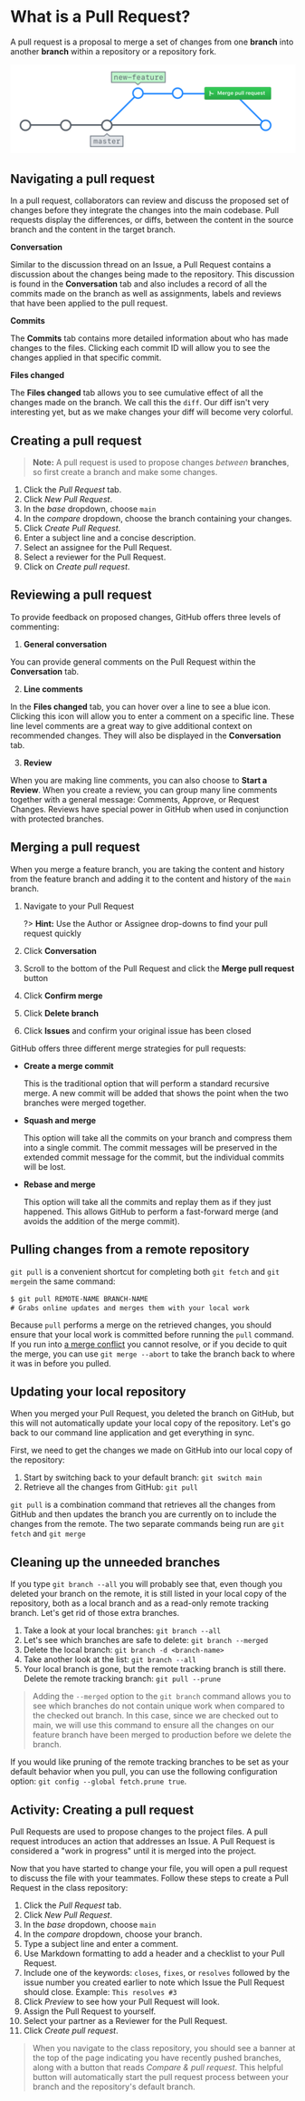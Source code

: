 # What is a Pull Request?

A pull request is a proposal to merge a set of changes from one **branch** into another **branch** within a repository or a repository fork.

<center>

![Merging Pull Requests](../../../img/merging-prs.png ':size=450px')

</center>

## Navigating a pull request

In a pull request, collaborators can review and discuss the proposed set of changes before they integrate the changes into the main codebase. Pull requests display the differences, or diffs, between the content in the source branch and the content in the target branch.

**Conversation**

Similar to the discussion thread on an Issue, a Pull Request contains a discussion about the changes being made to the repository. This discussion is found in the **Conversation** tab and also includes a record of all the commits made on the branch as well as assignments, labels and reviews that have been applied to the pull request.

**Commits**

The **Commits** tab contains more detailed information about who has made changes to the files. Clicking each commit ID will allow you to see the changes applied in that specific commit.

**Files changed**

The **Files changed** tab allows you to see cumulative effect of all the changes made on the branch. We call this the `diff`. Our diff isn't very interesting yet, but as we make changes your diff will become very colorful.

## Creating a pull request

> **Note:** A pull request is used to propose changes _between_ **branches**, so first create a branch and make some changes.

1. Click the *Pull Request* tab.
2. Click *New Pull Request*.
3. In the *base* dropdown, choose `main`
4. In the *compare* dropdown, choose the branch containing your changes.
5. Click *Create Pull Request*.
6. Enter a subject line and a concise description.
7. Select an assignee for the Pull Request.
8. Select a reviewer for the Pull Request.
9. Click on *Create pull request*.

## Reviewing a pull request

To provide feedback on proposed changes, GitHub offers three levels of commenting:

1. **General conversation**

  You can provide general comments on the Pull Request within the **Conversation** tab.

2. **Line comments**

  In the **Files changed** tab, you can hover over a line to see a blue icon. Clicking this icon will allow you to enter a comment on a specific line. These line level comments are a great way to give additional context on recommended changes. They will also be displayed in the **Conversation** tab.

3. **Review**

  When you are making line comments, you can also choose to **Start a Review**. When you create a review, you can group many line comments together with a general message: Comments, Approve, or Request Changes. Reviews have special power in GitHub when used in conjunction with protected branches.


## Merging a pull request

When you merge a feature branch, you are taking the content and history from the feature branch and adding it to the content and history of the `main` branch.


1. Navigate to your Pull Request

   ?> **Hint:** Use the Author or Assignee drop-downs to find your pull request quickly

1. Click **Conversation**
1. Scroll to the bottom of the Pull Request and click the **Merge pull request** button
1. Click **Confirm merge**
1. Click **Delete branch**
1. Click **Issues** and confirm your original issue has been closed

GitHub offers three different merge strategies for pull requests:

- **Create a merge commit**

  This is the traditional option that will perform a standard recursive merge. A new commit will be added that shows the point when the two branches were merged together.

- **Squash and merge**

  This option will take all the commits on your branch and compress them into a single commit. The commit messages will be preserved in the extended commit message for the commit, but the individual commits will be lost.

- **Rebase and merge**

  This option will take all the commits and replay them as if they just happened. This allows GitHub to perform a fast-forward merge (and avoids the addition of the merge commit).


## Pulling changes from a remote repository

`git pull` is a convenient shortcut for completing both `git fetch` and `git merge`in the same command:

```
$ git pull REMOTE-NAME BRANCH-NAME
# Grabs online updates and merges them with your local work

```

Because `pull` performs a merge on the retrieved changes, you should ensure that your local work is committed before running the `pull` command. If you run into [a merge conflict](https://docs.github.com/en/pull-requests/collaborating-with-pull-requests/addressing-merge-conflicts/resolving-a-merge-conflict-using-the-command-line) you cannot resolve, or if you decide to quit the merge, you can use `git merge --abort` to take the branch back to where it was in before you pulled.

## Updating your local repository

When you merged your Pull Request, you deleted the branch on GitHub, but this will not automatically update your local copy of the repository. Let's go back to our command line application and get everything in sync.

First, we need to get the changes we made on GitHub into our local copy of the repository:

1. Start by switching back to your default branch: `git switch main`
1. Retrieve all the changes from GitHub: `git pull`

`git pull` is a combination command that retrieves all the changes from GitHub and then updates the branch you are currently on to include the changes from the remote. The two separate commands being run are `git fetch` and `git merge`

## Cleaning up the unneeded branches

If you type `git branch --all` you will probably see that, even though you deleted your branch on the remote, it is still listed in your local copy of the repository, both as a local branch and as a read-only remote tracking branch. Let's get rid of those extra branches.

1. Take a look at your local branches: `git branch --all`
1. Let's see which branches are safe to delete: `git branch --merged`
1. Delete the local branch: `git branch -d <branch-name>`
1. Take another look at the list: `git branch --all`
1. Your local branch is gone, but the remote tracking branch is still there. Delete the remote tracking branch: `git pull --prune`

> Adding the `--merged` option to the `git branch` command allows you to see which branches do not contain unique work when compared to the checked out branch. In this case, since we are checked out to main, we will use this command to ensure all the changes on our feature branch have been merged to production before we delete the branch.

If you would like pruning of the remote tracking branches to be set as your default behavior when you pull, you can use the following configuration option: `git config --global fetch.prune true`.

## Activity: Creating a pull request

Pull Requests are used to propose changes to the project files. A pull request introduces an action that addresses an Issue. A Pull Request is considered a "work in progress" until it is merged into the project.

Now that you have started to change your file, you will open a pull request to discuss the file with your teammates. Follow these steps to create a Pull Request in the class repository:

1. Click the *Pull Request* tab.
1. Click *New Pull Request*.
1. In the *base* dropdown, choose `main`
1. In the *compare* dropdown, choose your branch.
1. Type a subject line and enter a comment.
1. Use Markdown formatting to add a header and a checklist to your Pull Request.
1. Include one of the keywords: `closes`, `fixes`, or `resolves` followed by the issue number you created earlier to note which Issue the Pull Request should close. Example: `This resolves #3`
1. Click *Preview* to see how your Pull Request will look.
1. Assign the Pull Request to yourself.
1. Select your partner as a Reviewer for the Pull Request.
1. Click *Create pull request*.

> When you navigate to the class repository, you should see a banner at the top of the page indicating you have recently pushed branches, along with a button that reads *Compare & pull request*. This helpful button will automatically start the pull request process between your branch and the repository's default branch.
